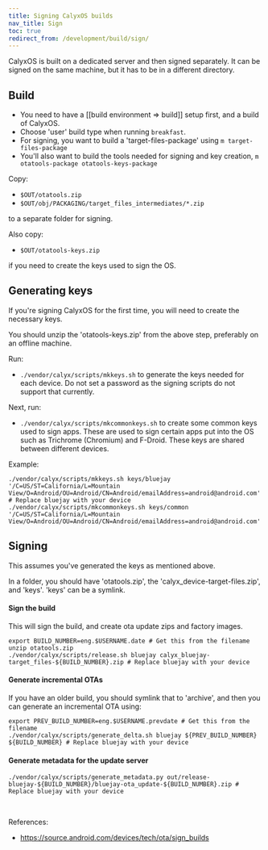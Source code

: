 ```yaml
---
title: Signing CalyxOS builds
nav_title: Sign
toc: true
redirect_from: /development/build/sign/
---
```


CalyxOS is built on a dedicated server and then signed separately. It can be signed on the same machine, but it has to be in a different directory.

## Build

* You need to have a [[build environment => build]] setup first, and a build of CalyxOS.
* Choose 'user' build type when running `breakfast`.
* For signing, you want to build a 'target-files-package' using `m target-files-package`
* You'll also want to build the tools needed for signing and key creation, `m otatools-package otatools-keys-package`

Copy:
* `$OUT/otatools.zip`
* `$OUT/obj/PACKAGING/target_files_intermediates/*.zip`

to a separate folder for signing.

Also copy:
* `$OUT/otatools-keys.zip`

if you need to create the keys used to sign the OS.

## Generating keys

If you're signing CalyxOS for the first time, you will need to create the necessary keys.

You should unzip the 'otatools-keys.zip' from the above step, preferably on an offline machine.

Run:
* `./vendor/calyx/scripts/mkkeys.sh` to generate the keys needed for each device. Do not set a password as the signing scripts do not support that currently.

Next, run:
* `./vendor/calyx/scripts/mkcommonkeys.sh` to create some common keys used to sign apps. These are used to sign certain apps put into the OS such as Trichrome (Chromium) and F-Droid. These keys are shared between different devices.

Example:

```shell
./vendor/calyx/scripts/mkkeys.sh keys/bluejay '/C=US/ST=California/L=Mountain View/O=Android/OU=Android/CN=Android/emailAddress=android@android.com' # Replace bluejay with your device
./vendor/calyx/scripts/mkcommonkeys.sh keys/common '/C=US/ST=California/L=Mountain View/O=Android/OU=Android/CN=Android/emailAddress=android@android.com'
```

## Signing

This assumes you've generated the keys as mentioned above.

In a folder, you should have 'otatools.zip', the 'calyx_device-target-files.zip', and 'keys'. 'keys' can be a symlink.

#### Sign the build
This will sign the build, and create ota update zips and factory images.

```shell
export BUILD_NUMBER=eng.$USERNAME.date # Get this from the filename
unzip otatools.zip
./vendor/calyx/scripts/release.sh bluejay calyx_bluejay-target_files-${BUILD_NUMBER}.zip # Replace bluejay with your device
```

#### Generate incremental OTAs
If you have an older build, you should symlink that to 'archive', and then you can generate an incremental OTA using:

```shell
export PREV_BUILD_NUMBER=eng.$USERNAME.prevdate # Get this from the filename
./vendor/calyx/scripts/generate_delta.sh bluejay ${PREV_BUILD_NUMBER} ${BUILD_NUMBER} # Replace bluejay with your device
```

#### Generate metadata for the update server

```shell
./vendor/calyx/scripts/generate_metadata.py out/release-bluejay-${BUILD_NUMBER}/bluejay-ota_update-${BUILD_NUMBER}.zip # Replace bluejay with your device
```

<br />

References:
* <https://source.android.com/devices/tech/ota/sign_builds>
